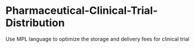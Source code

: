 # Pharmaceutical-Clinical-Trial-Distribution

Use MPL language to optimize the storage and delivery fees for clinical trial
